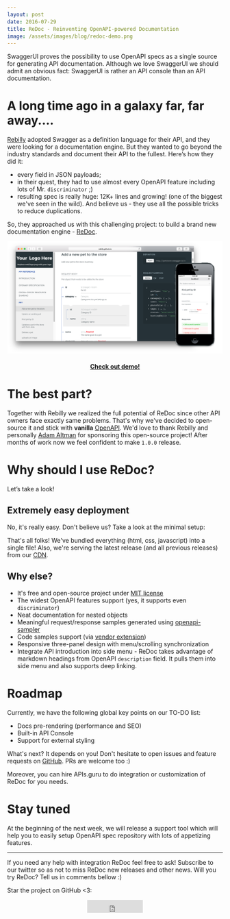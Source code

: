 ```yaml
---
layout: post
date: 2016-07-29
title: ReDoc - Reinventing OpenAPI-powered Documentation
image: /assets/images/blog/redoc-demo.png
---
```


SwaggerUI proves the possibility to use OpenAPI specs as a single source for generating API documentation. Although we love SwaggerUI we should admit an obvious fact: SwaggerUI is rather an API console than an API documentation.

# A long time ago in a galaxy far, far away....
[Rebilly](https://www.rebilly.com/) adopted Swagger as a definition language for their API, and they were looking for a documentation engine.
But they wanted to go beyond the industry standards and document their API to the fullest. Here’s how they did it:

- every field in JSON payloads;
- in their quest, they had to use almost every OpenAPI feature including lots of Mr. `discriminator` ;)
- resulting spec is really huge: 12K+ lines and growing! (one of the biggest we've seen in the wild). And believe us - they use all the possible tricks to reduce duplications.

So, they approached us with this challenging project: to build a brand new documentation engine - [ReDoc](https://github.com/Rebilly/ReDoc).

[![redoc](/assets/images/blog/redoc-demo.png)](https://rebilly.github.io/ReDoc/)

<!--more-->

#### [<center>Check out demo!</center>](https://rebilly.github.io/ReDoc/)

# The best part?
Together with Rebilly we realized the full potential of ReDoc since other API owners face exactly same problems. That's why we've decided to open-source it and stick with **vanilla** [OpenAPI](https://openapis.org/).
We'd love to thank Rebilly and personally [Adam Altman](https://www.linkedin.com/in/adamdaltman) for sponsoring this open-source project!
After months of work now we feel confident to make `1.0.0` release.

# Why should I use ReDoc?

Let’s take a look!

## Extremely easy deployment
No, it's really easy. Don't believe us? Take a look at the minimal setup:

<!-- RomanGotsiy/f5b0c999410199632cd5bdf4fe0aad5f -->

That's all folks! We've bundled everything (html, css, javascript) into a single file! Also, we're serving the latest release (and all previous releases) from our [CDN](https://github.com/Rebilly/ReDoc#releases).

## Why else?
- It's free and open-source project under [MIT license](https://github.com/Rebilly/ReDoc/blob/master/LICENSE)
- The widest OpenAPI features support (yes, it supports even `discriminator`)
- Neat documentation for nested objects
- Meaningful request/response samples generated using [openapi-sampler](https://github.com/APIs-guru/openapi-sampler)
- Code samples support (via [vendor extension](https://github.com/Rebilly/ReDoc/blob/master/docs/redoc-vendor-extensions.md#x-code-samples))
- Responsive three-panel design with menu/scrolling synchronization
- Integrate API introduction into side menu - ReDoc takes advantage of markdown headings from OpenAPI `description` field. It pulls them into side menu and also supports deep linking.

# Roadmap
Currently, we have the following global key points on our TO-DO list:

- Docs pre-rendering (performance and SEO)
- Built-in API Console
- Support for external styling

What's next? It depends on you! Don't hesitate to open issues and feature requests on [GitHub](https://github.com/Rebilly/ReDoc/issues). PRs are welcome too :)

Moreover, you can hire APIs.guru to do integration or customization of ReDoc for you needs.

# Stay tuned
At the beginning of the next week, we will release a support tool which will help you to easily setup OpenAPI spec repository with lots of appetizing features.

-----------------
If you need any help with integration ReDoc feel free to ask! Subscribe to our twitter so as not to miss ReDoc new releases and other news. Will you try ReDoc? Tell us in comments bellow :)

Star the project on GitHub <3:
<center><iframe src="https://ghbtns.com/github-btn.html?user=Rebilly&repo=ReDoc&type=star&count=true&size=large"
      frameborder="0" scrolling="0" width="130px" height="30px"></iframe></center>
